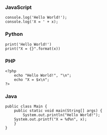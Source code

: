 ### JavaScript

```
console.log('Hello World!');
console.log('X = ' + x);
```

### Python

```
print('Hello World!')
print("X = {}".format(x))
```

### PHP

```
<?php
    echo "Hello World!", "\n";
    echo "X = $x\n";
?>
```

### Java

```
public class Main {
    public static void main(String[] args) {
        System.out.println("Hello World!");
	System.out.printf("X = %d%n", x);
    }	
}
```
